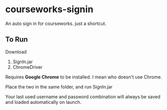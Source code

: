 courseworks-signin
==================

An auto sign in for courseworks. just a shortcut.

## To Run
Download 

1. SignIn.jar
2. ChromeDriver

Requires **Google Chrome** to be installed. I mean who doesn't use Chrome.

Place the two in the same folder, and run SignIn.jar

Your last used username and password combination will always be saved and loaded automatically on launch.
